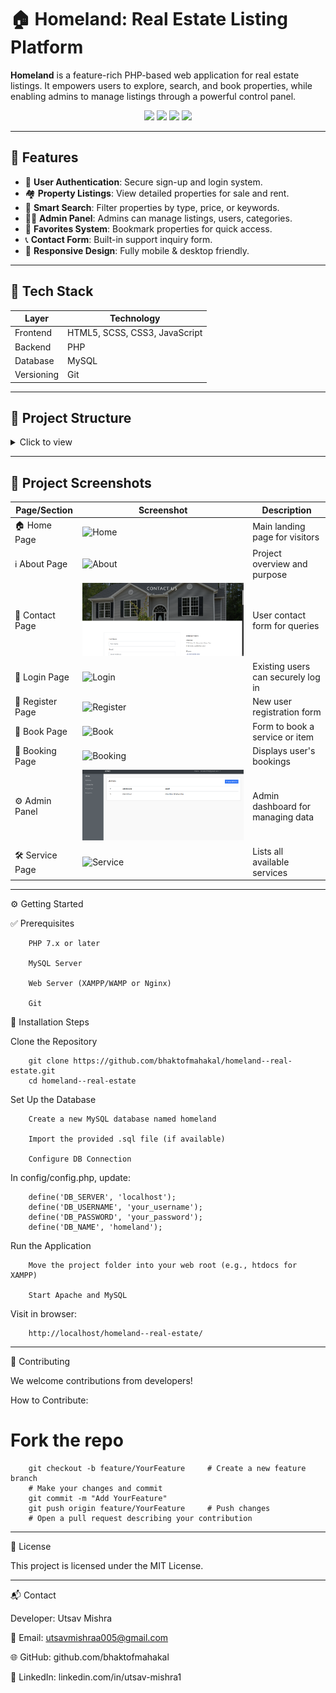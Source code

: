 # 🏠 Homeland: Real Estate Listing Platform

**Homeland** is a feature-rich PHP-based web application for real estate listings. It empowers users to explore, search, and book properties, while enabling admins to manage listings through a powerful control panel.

<p align="center">
  <img src="https://img.shields.io/badge/Language-PHP-blue?style=for-the-badge&logo=php&logoColor=white">
  <img src="https://img.shields.io/badge/Database-MySQL-yellow?style=for-the-badge&logo=mysql&logoColor=black">
  <img src="https://img.shields.io/badge/Styling-HTML5%2C%20SCSS%2C%20CSS3-orange?style=for-the-badge&logo=css3&logoColor=white">
  <img src="https://img.shields.io/badge/Version%20Control-Git-black?style=for-the-badge&logo=git&logoColor=white">
</p>

---

## 🚀 Features

- 🔐 **User Authentication**: Secure sign-up and login system.
- 🏘️ **Property Listings**: View detailed properties for sale and rent.
- 🔎 **Smart Search**: Filter properties by type, price, or keywords.
- 🧑‍💼 **Admin Panel**: Admins can manage listings, users, categories.
- 💖 **Favorites System**: Bookmark properties for quick access.
- 📞 **Contact Form**: Built-in support inquiry form.
- 📱 **Responsive Design**: Fully mobile & desktop friendly.

---

## 🧰 Tech Stack

| Layer       | Technology                        |
|-------------|------------------------------------|
| Frontend    | HTML5, SCSS, CSS3, JavaScript      |
| Backend     | PHP                                |
| Database    | MySQL                              |
| Versioning  | Git                                |

---

## 📁 Project Structure

<details>
<summary>Click to view</summary>


    homeland--real-estate/
    ├── admin-panel/             # Admin dashboard
    ├── auth/                    # Login/Register logic
    ├── categories/              # Property categories
    ├── config/                  # DB connection
    ├── css/                     # Compiled stylesheets
    ├── favs/                    # Favorites feature
    ├── fonts/                   # Font files
    ├── images/                  # UI images
    ├── includes/                # Header, footer, etc.
    ├── js/                      # JavaScript files
    ├── requests/                # API-style requests
    ├── scss/                    # Source styling
    ├── user/                    # User profile, bookings
    ├── 404.php                  # Custom error page
    ├── about.php                # About us
    ├── contact.php              # Contact form
    ├── index.php                # Homepage
    ├── price.php                # Price filtering logic
    ├── property-details.php     # Property detail view
    ├── rent.php                 # Rent listings
    ├── sale.php                 # Sale listings
    ├── search.php               # Search handler
    └── README.md                # Project documentation

</details>

---


## 📸 Project Screenshots

| Page/Section       | Screenshot                            | Description                                 |
|--------------------|----------------------------------------|---------------------------------------------|
| 🏠 Home Page        | ![Home](image/home.png)                | Main landing page for visitors              |
| ℹ️ About Page       | ![About](image/about.png)              | Project overview and purpose                |
| 📩 Contact Page     | ![Contact](image/contact.png)          | User contact form for queries               |
| 🔐 Login Page       | ![Login](image/login.png)              | Existing users can securely log in          |
| 📝 Register Page    | ![Register](image/register.png)        | New user registration form                  |
| 🧾 Book Page        | ![Book](image/book.png)                | Form to book a service or item              |
| 📆 Booking Page     | ![Booking](image/booking.png)          | Displays user's bookings                    |
| ⚙️ Admin Panel      | ![Admin](image/admin.png)              | Admin dashboard for managing data           |
| 🛠️ Service Page     | ![Service](image/service.png)          | Lists all available services                |


---

⚙️ Getting Started

✅ Prerequisites

        PHP 7.x or later
        
        MySQL Server
        
        Web Server (XAMPP/WAMP or Nginx)
        
        Git

🚀 Installation Steps

Clone the Repository

        git clone https://github.com/bhaktofmahakal/homeland--real-estate.git
        cd homeland--real-estate

Set Up the Database

        Create a new MySQL database named homeland
        
        Import the provided .sql file (if available)
        
        Configure DB Connection

In config/config.php, update:

        define('DB_SERVER', 'localhost');
        define('DB_USERNAME', 'your_username');
        define('DB_PASSWORD', 'your_password');
        define('DB_NAME', 'homeland');

Run the Application

        Move the project folder into your web root (e.g., htdocs for XAMPP)
        
        Start Apache and MySQL

Visit in browser:

        http://localhost/homeland--real-estate/

---

🤝 Contributing

We welcome contributions from developers!

How to Contribute:

# Fork the repo
        git checkout -b feature/YourFeature     # Create a new feature branch
        # Make your changes and commit
        git commit -m "Add YourFeature"
        git push origin feature/YourFeature     # Push changes
        # Open a pull request describing your contribution

---

📄 License

This project is licensed under the MIT License.

---

📬 Contact

Developer: Utsav Mishra

📧 Email: utsavmishraa005@gmail.com

🌐 GitHub: github.com/bhaktofmahakal

🔗 LinkedIn: linkedin.com/in/utsav-mishra1

